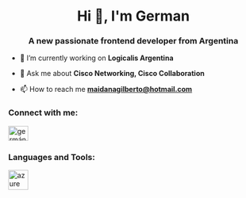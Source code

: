 <h1 align="center">Hi 👋, I'm German</h1>
<h3 align="center">A new passionate frontend developer from Argentina</h3>

- 🔭 I’m currently working on **Logicalis Argentina**

- 💬 Ask me about **Cisco Networking, Cisco Collaboration**

- 📫 How to reach me **maidanagilberto@hotmail.com**

<h3 align="left">Connect with me:</h3>
<p align="left">
<a href="https://linkedin.com/in/germán-maidana-58a48760" target="blank"><img align="center" src="https://raw.githubusercontent.com/rahuldkjain/github-profile-readme-generator/master/src/images/icons/Social/linked-in-alt.svg" alt="germán-maidana-58a48760" height="30" width="40" /></a>
</p>

<h3 align="left">Languages and Tools:</h3>
<p align="left"> <a href="https://azure.microsoft.com/en-in/" target="_blank" rel="noreferrer"> <img src="https://www.vectorlogo.zone/logos/microsoft_azure/microsoft_azure-icon.svg" alt="azure" width="40" height="40"/> </a> </p>
